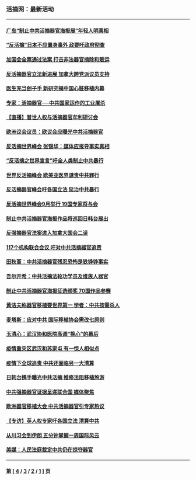 ### 活摘网：最新活动
---
#### [广岛“制止中共活摘器官海报展”年轻人明真相](../../pages/nf5883/n14053657.md) 
#### [“反活摘”日本不应置身事外 政要吁政府彻查](../../pages/nf5883/n13971188.md) 
#### [加国会全票通过法案 打击非法器官摘除和贩运](../../pages/nf5883/n13884924.md) 
#### [反活摘器官立法新进展 加拿大跨党派议员支持](../../pages/nf5883/n13876061.md) 
#### [医生充当刽子手 新研究揭中国心脏移植内幕](../../pages/nf5883/n13772291.md) 
#### [专家：活摘器官──中共国家运作的工业屠杀](../../pages/nf5883/n13761178.md) 
#### [【直播】普世人权与活摘器官牟利研讨会](../../pages/nf5883/n13425146.md) 
#### [欧洲议会议员：欧议会应曝光中共活摘器官](../../pages/nf5883/n13336571.md) 
#### [反活摘世界峰会 张锦华：媒体应报导事实真相](../../pages/nf5883/n13278502.md) 
#### [“反活摘之世界宣言”吁全人类制止中共暴行](../../pages/nf5883/n13259730.md) 
#### [世界反活摘峰会 欧美亚医界谴责中共罪行](../../pages/nf5883/n13253550.md) 
#### [反活摘器官峰会吁各国立法 惩治中共暴行](../../pages/nf5883/n13245052.md) 
#### [反活摘世界峰会9月举行 19国专家将与会](../../pages/nf5883/n13201492.md) 
#### [制止中共活摘器官海报作品将巡回日韩台展出](../../pages/nf5883/n13177791.md) 
#### [反强摘器官法案进入加拿大国会二读](../../pages/nf5883/n13033450.md) 
#### [117个机构联合会议 吁对中共活摘器官追责](../../pages/nf5883/n12775087.md) 
#### [田秋堇：中共活摘器官残忍恐怖是铁铮铮事实](../../pages/nf5883/n12702148.md) 
#### [吾尔开希：中共活摘法轮功学员及维族人器官](../../pages/nf5883/n12693197.md) 
#### [制止中共活摘器官海报征选颁奖 70国作品参赛](../../pages/nf5883/n12692050.md) 
#### [黄洁夫称器官移植要世界第一 学者：中共按需杀人](../../pages/nf5883/n12572329.md) 
#### [麦塔斯：应对中共 国际移植协会需改七原则](../../pages/nf5883/n12514711.md) 
#### [玉清心：武汉协和医院高调“换心”的幕后](../../pages/nf5883/n12298730.md) 
#### [疫情重灾区武汉和苏家屯 有一惊人相似点](../../pages/nf5883/n12150824.md) 
#### [疫情下全球追责 中共还面临另一大清算](../../pages/nf5883/n12070397.md) 
#### [日韩台携手曝光中共活摘 推修法阻移植旅游](../../pages/nf5883/n11712046.md) 
#### [中共强摘器官证据呈递联合国 媒体聚焦](../../pages/nf5883/n11546426.md) 
#### [欧洲器官移植大会 中共活摘器官引专家热议](../../pages/nf5883/n11539095.md) 
#### [【专访】英人权专家吁各国立法 清算中共](../../pages/nf5883/n11367315.md) 
#### [从川习会到伊朗 五分钟掌握一周国际风云](../../pages/nf5883/n11338520.md) 
#### [美媒：人民法庭裁定中共仍在掠夺器官](../../pages/nf5883/n11334897.md) 

---
#### 第 [ [4](./4.md) / [3](./3.md) / [2](./2.md) / [1](./1.md) ] 页
